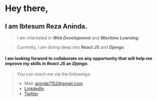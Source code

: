 # Hey there,
## I am Ibtesum Reza Aninda.

>I am interested in ***Web Development*** and ***Machine Learning***.



>Currently, I am diving deep into **React JS** and **Django**.

#### I am looking forword to collaborate on any opportunity that will help me improve my skills in ***React JS*** an ***Django***.

>You can reach me via the followings:
>- Mail: aninda7152@gmail.com
>- [LinkdedIn](www.linkedin.com/in/ir-aninda)
>- [Twitter](https://twitter.com/IbtesumAninda)
